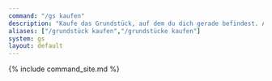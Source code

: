```yaml
---
command: "/gs kaufen"
description: "Kaufe das Grundstück, auf dem du dich gerade befindest. Alternativ kannst du das Grundstücksschild anklicken."
aliases: ["/grundstück kaufen","/grundstücke kaufen"]
system: gs
layout: default
---
```

{% include command_site.md %}
